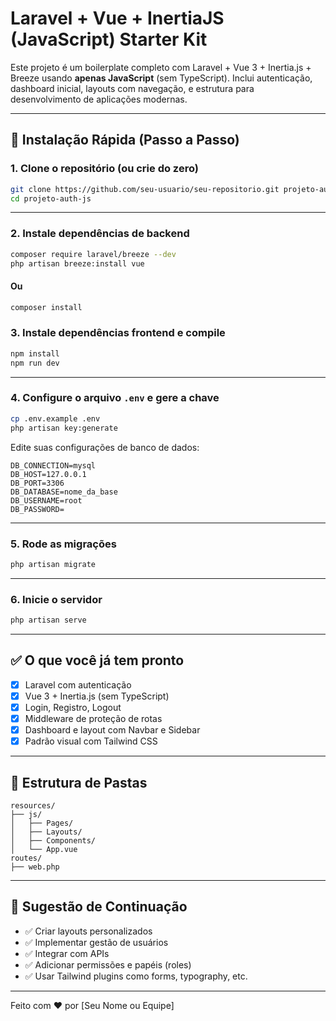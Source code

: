 # Laravel + Vue + InertiaJS (JavaScript) Starter Kit

Este projeto é um boilerplate completo com Laravel + Vue 3 + Inertia.js + Breeze usando **apenas JavaScript** (sem TypeScript). Inclui autenticação, dashboard inicial, layouts com navegação, e estrutura para desenvolvimento de aplicações modernas.

---

## 🚀 Instalação Rápida (Passo a Passo)

### 1. Clone o repositório (ou crie do zero)
```bash
git clone https://github.com/seu-usuario/seu-repositorio.git projeto-auth-js
cd projeto-auth-js
```

---

### 2. Instale dependências de backend
```bash
composer require laravel/breeze --dev
php artisan breeze:install vue
```
 #### Ou 

```bash
composer install

```

### 3. Instale dependências frontend e compile
```bash
npm install
npm run dev
```

---

### 4. Configure o arquivo `.env` e gere a chave
```bash
cp .env.example .env
php artisan key:generate
```

Edite suas configurações de banco de dados:
```dotenv
DB_CONNECTION=mysql
DB_HOST=127.0.0.1
DB_PORT=3306
DB_DATABASE=nome_da_base
DB_USERNAME=root
DB_PASSWORD=
```

---

### 5. Rode as migrações
```bash
php artisan migrate
```

---

### 6. Inicie o servidor
```bash
php artisan serve
```

---

## ✅ O que você já tem pronto

- [x] Laravel com autenticação
- [x] Vue 3 + Inertia.js (sem TypeScript)
- [x] Login, Registro, Logout
- [x] Middleware de proteção de rotas
- [x] Dashboard e layout com Navbar e Sidebar
- [x] Padrão visual com Tailwind CSS

---

## 📁 Estrutura de Pastas

```
resources/
├── js/
│   ├── Pages/
│   ├── Layouts/
│   ├── Components/
│   └── App.vue
routes/
├── web.php
```

---

## 🧠 Sugestão de Continuação

- ✅ Criar layouts personalizados
- ✅ Implementar gestão de usuários
- ✅ Integrar com APIs
- ✅ Adicionar permissões e papéis (roles)
- ✅ Usar Tailwind plugins como forms, typography, etc.

---

Feito com ❤️ por [Seu Nome ou Equipe]
